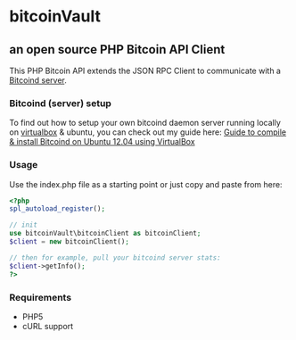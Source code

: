# bitcoinVault
## an open source PHP Bitcoin API Client

This PHP Bitcoin API extends the JSON RPC Client to communicate with a [Bitcoind server](https://en.bitcoin.it/wiki/Bitcoind).

### Bitcoind (server) setup
To find out how to setup your own bitcoind daemon server running locally on [virtualbox](https://www.virtualbox.org/wiki/Downloads) & ubuntu, you can check out my guide here: [Guide to compile & install Bitcoind on Ubuntu 12.04 using VirtualBox](http://virtuedev.com/bitcoin/guide-to-compile-install-bitcoind-on-ubuntu-12-04-using-virtualbox/)

### Usage
Use the index.php file as a starting point or just copy and paste from here:

```php
<?php
spl_autoload_register();

// init
use bitcoinVault\bitcoinClient as bitcoinClient;
$client = new bitcoinClient();

// then for example, pull your bitcoind server stats:
$client->getInfo();
?>
```

### Requirements
+ PHP5
+ cURL support